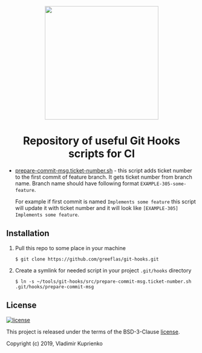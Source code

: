 <p align="center">
    <a href="https://github.com/greeflas/git-hooks" target="_blank">
        <img src="https://github.com/greeflas/git-hooks/blob/master/docs/logo.png" height="300px">
    </a>
    <h1 align="center">Repository of useful Git Hooks scripts for CI</h1>
</p>

* [prepare-commit-msg.ticket-number.sh](src/prepare-commit-msg.ticket-number.sh) - this script adds ticket number to the first commit
of feature branch. It gets ticket number from branch name. Branch name should have following format `EXAMPLE-305-some-feature`.

    For example if first commit is named `Implements some feature` this script will update it with ticket number and it will look like `[EXAMPLE-305] Implements some feature`.

Installation
------------

1. Pull this repo to some place in your machine

    `$ git clone https://github.com/greeflas/git-hooks.git`

2. Create a symlink for needed script in your project `.git/hooks` directory

    `$ ln -s ~/tools/git-hooks/src/prepare-commit-msg.ticket-number.sh .git/hooks/prepare-commit-msg`

License
-------

[![license](https://img.shields.io/github/license/greeflas/git-hooks.svg)](LICENSE)

This project is released under the terms of the BSD-3-Clause [license](LICENSE).

Copyright (c) 2019, Vladimir Kuprienko
